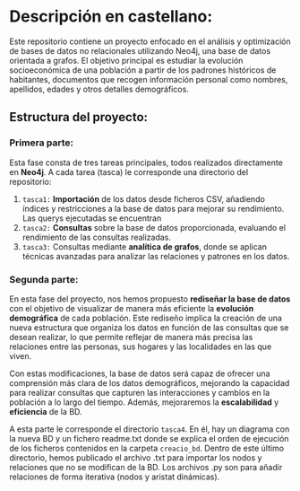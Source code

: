 # Descripción en castellano:
Este repositorio contiene un proyecto enfocado en el análisis y optimización de bases de datos no relacionales utilizando Neo4j, una base de datos orientada a grafos. El objetivo principal es estudiar la evolución socioeconómica de una población a partir de los padrones históricos de habitantes, documentos que recogen información personal como nombres, apellidos, edades y otros detalles demográficos. 

## Estructura del proyecto:
### Primera parte: 
Esta fase consta de tres tareas principales, todos realizados directamente en **Neo4j**. A cada tarea (tasca) le corresponde una directorio del repositorio:
1. `tasca1:` **Importación** de los datos desde ficheros CSV, añadiendo índices y restricciones a la base de datos para mejorar su rendimiento. Las querys ejecutadas se encuentran
2. `tasca2:` **Consultas** sobre la base de datos proporcionada, evaluando el rendimiento de las consultas realizadas.
3. `tasca3:` Consultas mediante **analítica de grafos**, donde se aplican técnicas avanzadas para analizar las relaciones y patrones en los datos.
    
### Segunda parte:
En esta fase del proyecto, nos hemos propuesto **rediseñar la base de datos** con el objetivo de visualizar de manera más eficiente la **evolución demográfica** de cada población. Este rediseño implica la creación de una nueva estructura que organiza los datos en función de las consultas que se desean realizar, lo que permite reflejar de manera más precisa las relaciones entre las personas, sus hogares y las localidades en las que viven. 

Con estas modificaciones, la base de datos será capaz de ofrecer una comprensión más clara de los datos demográficos, mejorando la capacidad para realizar consultas que capturen las interacciones y cambios en la población a lo largo del tiempo. Además, mejoraremos la **escalabilidad** y **eficiencia** de la BD.

A esta parte le corresponde el directorio `tasca4`. En él, hay un diagrama con la nueva BD y un fichero readme.txt donde se explica el orden de ejecución de los ficheros contenidos en la carpeta `creacio_bd`. Dentro de este último directorio, hemos publicado el archivo .txt para importar los nodos y relaciones que no se modifican de la BD. Los archivos .py son para añadir relaciones de forma iterativa (nodos y aristat dinámicas). 
